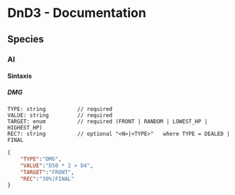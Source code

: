 # DnD3 - Documentation
## Species
### AI
#### Sintaxis
##### DMG
```
TYPE: string          // required
VALUE: string         // required
TARGET: enum          // required (FRONT | RANDOM | LOWEST_HP | HIGHEST_HP)
REC?: string          // optional "<N>|<TYPE>"   where TYPE = DEALED | FINAL
```

```json
{
    "TYPE":"DMG",
    "VALUE":"D50 * 2 + D4",
    "TARGET":"FRONT",
    "REC":"30%|FINAL"
}
```